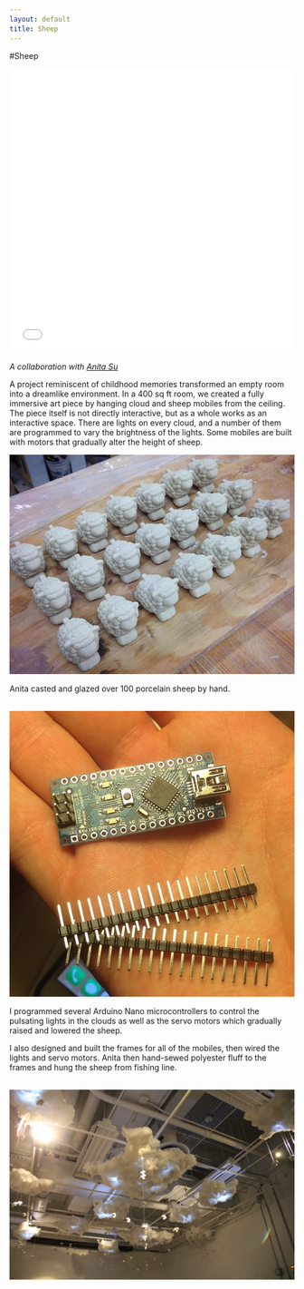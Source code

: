 ```yaml
---
layout: default
title: Sheep
---
```


#Sheep

<iframe src="//player.vimeo.com/video/100651501" width="100%" height="500px" frameborder="0" webkitallowfullscreen mozallowfullscreen allowfullscreen></iframe>

*A collaboration with [Anita Su](http://anitasu.wix.com/anita-su)*

A project reminiscent of childhood memories transformed an empty room into a dreamlike environment. In a 400 sq ft room, we created a fully immersive art piece by hanging cloud and sheep mobiles from the ceiling. The piece itself is not directly interactive, but as a whole works as an interactive space. There are lights on every cloud, and a number of them are programmed to vary the brightness of the lights. Some mobiles are built with motors that gradually alter the height of sheep.

![sheep](/sheep/sheep.jpg)

Anita casted and glazed over 100 porcelain sheep by hand.
</br>
</br>

![arduino](/sheep/arduino.png)

I programmed several Arduino Nano microcontrollers to control the pulsating lights in the clouds as well as the servo motors which gradually raised and lowered the sheep.

I also designed and built the frames for all of the mobiles, then wired the lights and servo motors. Anita then hand-sewed polyester fluff to the frames and hung the sheep from fishing line.
</br>
</br>

![gallery](/sheep/gallery.png)


